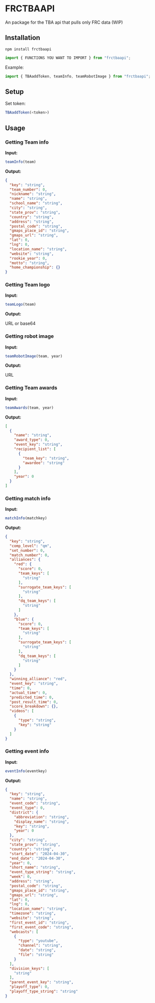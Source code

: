 # FRCTBAAPI
An package for the TBA api that pulls only FRC data (WIP)

## Installation
`npm install frctbaapi`

```js
import { FUNCTIONS YOU WANT TO IMPORT } from "frctbaapi";
```

Example:

```js 
import { TBAaddToken, teamInfo, teamRobotImage } from "frctbaapi";
```

## Setup 


Set token:

```js
TBAaddToken(<token>)
```

## Usage

### Getting Team info

**Input:**

```js
teamInfo(team) 
```

**Output:**

```json
{
  "key": "string",
  "team_number": 0,
  "nickname": "string",
  "name": "string",
  "school_name": "string",
  "city": "string",
  "state_prov": "string",
  "country": "string",
  "address": "string",
  "postal_code": "string",
  "gmaps_place_id": "string",
  "gmaps_url": "string",
  "lat": 0,
  "lng": 0,
  "location_name": "string",
  "website": "string",
  "rookie_year": 0,
  "motto": "string",
  "home_championship": {}
}
```

### Getting Team logo

**Input:**

```js
teamLogo(team) 
```

**Output:**

URL or base64

### Getting robot image

**Input:**

```js
teamRobotImage(team, year) 
```

**Output:**

URL

### Getting Team awards

**Input:**

```js
teamAwards(team, year) 
```

**Output:**

```json
[
  {
    "name": "string",
    "award_type": 0,
    "event_key": "string",
    "recipient_list": [
      {
        "team_key": "string",
        "awardee": "string"
      }
    ],
    "year": 0
  }
]
```

### Getting match info

**Input:**

```js
matchInfo(matchkey) 
```

**Output:**

```json
{
  "key": "string",
  "comp_level": "qm",
  "set_number": 0,
  "match_number": 0,
  "alliances": {
    "red": {
      "score": 0,
      "team_keys": [
        "string"
      ],
      "surrogate_team_keys": [
        "string"
      ],
      "dq_team_keys": [
        "string"
      ]
    },
    "blue": {
      "score": 0,
      "team_keys": [
        "string"
      ],
      "surrogate_team_keys": [
        "string"
      ],
      "dq_team_keys": [
        "string"
      ]
    }
  },
  "winning_alliance": "red",
  "event_key": "string",
  "time": 0,
  "actual_time": 0,
  "predicted_time": 0,
  "post_result_time": 0,
  "score_breakdown": {},
  "videos": [
    {
      "type": "string",
      "key": "string"
    }
  ]
}
```

### Getting event info

**Input:**

```js
eventInfo(eventkey) 
```

**Output:**

```json
{
  "key": "string",
  "name": "string",
  "event_code": "string",
  "event_type": 0,
  "district": {
    "abbreviation": "string",
    "display_name": "string",
    "key": "string",
    "year": 0
  },
  "city": "string",
  "state_prov": "string",
  "country": "string",
  "start_date": "2024-04-30",
  "end_date": "2024-04-30",
  "year": 0,
  "short_name": "string",
  "event_type_string": "string",
  "week": 0,
  "address": "string",
  "postal_code": "string",
  "gmaps_place_id": "string",
  "gmaps_url": "string",
  "lat": 0,
  "lng": 0,
  "location_name": "string",
  "timezone": "string",
  "website": "string",
  "first_event_id": "string",
  "first_event_code": "string",
  "webcasts": [
    {
      "type": "youtube",
      "channel": "string",
      "date": "string",
      "file": "string"
    }
  ],
  "division_keys": [
    "string"
  ],
  "parent_event_key": "string",
  "playoff_type": 0,
  "playoff_type_string": "string"
}
```

